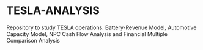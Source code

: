 # TESLA-ANALYSIS
Repository to study TESLA operations. Battery-Revenue Model, Automotive Capacity Model, NPC Cash Flow Analysis and Financial Multiple Comparison Analysis
